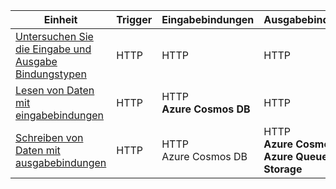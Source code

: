 |Einheit  | Trigger  |Eingabebindungen  |Ausgabebindungen  |
|---------|---------|---------|---------|
|[Untersuchen Sie die Eingabe und Ausgabe Bindungstypen](../2-explore-input-and-output-binding-types-portal-lesson.yml)     |   HTTP      |   HTTP      |   HTTP      |
|[Lesen von Daten mit eingabebindungen](../4-read-data-with-input-bindings-portal-lesson.yml)     |   HTTP      |   HTTP<br/>**Azure Cosmos DB**      |  HTTP       |
|[Schreiben von Daten mit ausgabebindungen](../6-write-data-with-output-bindings-portal-lesson.yml)     |   HTTP      |   HTTP<br/>Azure Cosmos DB       |   HTTP<br/>**Azure Cosmos DB<br/>Azure Queue Storage**      |
